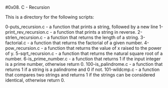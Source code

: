 #0x08. C - Recursion

This is a directory for the following scripts:

0-puts_recursion.c - a function that prints a string, followed by a new line
1-print_rev_recursion.c - a function that prints a string in reverse.
2-strlen_recursion.c - a function that returns the length of a string.
3-factorial.c - a function that returns the factorial of a given number.
4-pow_recursion.c - a function that returns the value of x raised to the power of y.
5-sqrt_recursion.c - a function that returns the natural square root of a number.
6-is_prime_number.c - a function that returns 1 if the input integer is a prime number, otherwise return 0.
100-is_palindrome.c - a function that returns 1 if a string is a palindrome and 0 if not.
101-wildcmp.c - a function that compares two strings and returns 1 if the strings can be considered identical, otherwise return 0.
